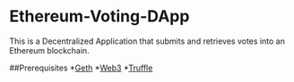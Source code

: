 # Ethereum-Voting-DApp
This is a Decentralized Application that submits and retrieves votes into an Ethereum blockchain.

##Prerequisites
*[Geth](https://geth.ethereum.org/downloads/)
*[Web3](https://github.com/ethereum/web3.js/)
*[Truffle](https://github.com/trufflesuite/truffle)

